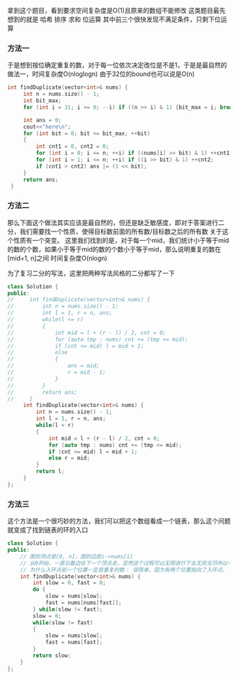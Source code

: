 拿到这个题目，看到要求空间复杂度是O(1)且原来的数组不能修改
这类题目最先想到的就是 哈希 排序 求和 位运算
其中前三个很快发现不满足条件，只剩下位运算

### 方法一
于是想到按位确定重复的数，对于每一位依次决定改位是不是1，于是是最自然的做法一，时间复杂度O(nloglogn) 由于32位的bound也可以说是O(n)
```cpp
int findDuplicate(vector<int>& nums) {
     int n = nums.size() - 1;
     int bit_max;
     for (int i = 31; i >= 0; --i) if ((n >> i) & 1) {bit_max = i; break;}

     int ans = 0;
     cout<<"here\n";
     for (int bit = 0; bit <= bit_max; ++bit)
     {
         int cnt1 = 0, cnt2 = 0;
         for (int i = 0; i <= n; ++i) if ((nums[i] >> bit) & 1) ++cnt1;
         for (int i = 1; i <= n; ++i) if ((i >> bit) & 1) ++cnt2;
         if (cnt1 > cnt2) ans |= (1 << bit);
     }
     return ans;
 }
```

### 方法二
那么下面这个做法其实应该是最自然的，但还是缺乏敏感度，即对于答案进行二分，我们需要找一个性质，使得目标数前面的所有数/目标数之后的所有数
关于这个性质有一个突变。
这里我们找到的是，对于每一个mid，我们统计小于等于mid的数的个数，如果小于等于mid的数的个数小于等于mid，那么说明重复的数在[mid+1, n]之间
时间复杂度O(nlogn)

为了复习二分的写法，这里把两种写法风格的二分都写了一下
```cpp
class Solution {
public:
//     int findDuplicate(vector<int>& nums) {
//         int n = nums.size() - 1;
//         int l = 1, r = n, ans;
//         while(l <= r)
//         {
//             int mid = l + (r - l) / 2, cnt = 0;
//             for (auto tmp : nums) cnt += (tmp <= mid);
//             if (cnt <= mid) l = mid + 1;
//             else 
//             {
//                 ans = mid;
//                 r = mid - 1;
//             }
//         }
//         return ans;
//     }
     int findDuplicate(vector<int>& nums) {
         int n = nums.size() - 1;
         int l = 1, r = n, ans;
         while(l < r)
         {
             int mid = l + (r - l) / 2, cnt = 0;
             for (auto tmp : nums) cnt += (tmp <= mid);
             if (cnt <= mid) l = mid + 1;
             else r = mid;
         }
         return l;
     }
};
```

### 方法三
这个方法是一个很巧妙的方法，我们可以把这个数组看成一个链表，那么这个问题就变成了找到链表的环的入口
```cpp
class Solution {
public:
    // 图的顶点是[0, n]，图的边是i->nums[i]
    // 从0开始，一直沿着边往下一个顶点走，显然这个过程可以无限进行下去无穷无尽所以一定有环
    // 为什么入环点前一个位置一定是重复的数： 很简单，因为有两个位置指向了入环点。
    int findDuplicate(vector<int>& nums) {
        int slow = 0, fast = 0;
        do {
            slow = nums[slow];
            fast = nums[nums[fast]];
        } while(slow != fast);
        slow = 0;
        while(slow != fast)
        {
            slow = nums[slow];
            fast = nums[fast];
        }
        return slow;
    }
};
```
